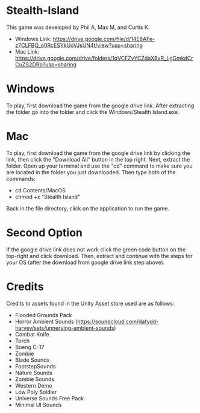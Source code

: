 # Stealth-Island
This game was developed by Phil A, Max M, and Curtis K.

 - Windows Link: https://drive.google.com/file/d/14E8AFe-z7CLFBQ_o0RcESYkUoVJsUN4t/view?usp=sharing
 - Mac Link: https://drive.google.com/drive/folders/1qVCFZvYCZdaX8vR_LgGmkdCrCuZS2DRb?usp=sharing

# Windows
To play, first download the game from the google drive link.  After extracting the folder go into the folder and click the Windows/Stealth Island.exe.

# Mac
To play, first download the game from the google drive link by clicking the link, then click the "Download All" button in the top right.  Next, extract the folder.  Open up your terminal and use the "cd" command to make sure you are located in the folder you just downloaded.  Then type both of the commands:
 - cd Contents/MacOS
 - chmod +x "Stealth Island"

Back in the file directory, click on the application to run the game.

# Second Option
If the google drive link does not work click the green code button on the top-right and click download.  Then, extract and continue with the steps for your OS (after the download from google drive link step above).

# Credits
Credits to assets found in the Unity Asset store used are as follows:
 - Flooded Grounds Pack
 - Horror Ambient Sounds (https://soundcloud.com/dafydd-harvey/sets/unnerving-ambient-sounds)
 - Combat Knife
 - Torch
 - Boeng C-17
 - Zombie
 - Blade Sounds
 - FootstepSounds
 - Nature Sounds
 - Zombie Sounds
 - Western Demo
 - Low Poly Soldier
 - Universe Sounds Free Pack
 - Minimal UI Sounds
